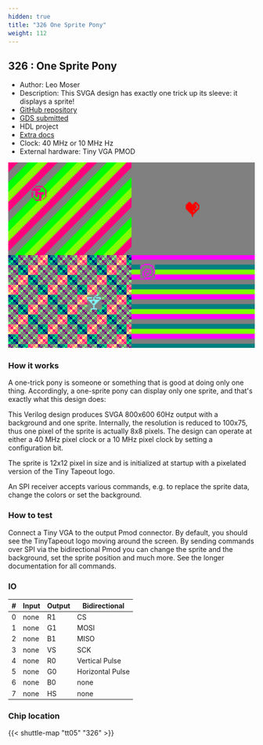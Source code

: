 ```yaml
---
hidden: true
title: "326 One Sprite Pony"
weight: 112
---
```


## 326 : One Sprite Pony

* Author: Leo Moser
* Description: This SVGA design has exactly one trick up its sleeve: it displays a sprite!
* [GitHub repository](https://github.com/mole99/tt05-one-sprite-pony)
* [GDS submitted](https://github.com/mole99/tt05-one-sprite-pony/actions/runs/6683776996)
* HDL project
* [Extra docs](https://github.com/mole99/tt05-one-sprite-pony)
* Clock: 40 MHz or 10 MHz Hz
* External hardware: Tiny VGA PMOD

![picture](images/picture.png)

### How it works

A one-trick pony is someone or something that is good at doing only one thing. Accordingly, a one-sprite pony can display only one sprite, and that's exactly what this design does:

This Verilog design produces SVGA 800x600 60Hz output with a background and one sprite. Internally, the resolution is reduced to 100x75, thus one pixel of the sprite is actually 8x8 pixels.
The design can operate at either a 40 MHz pixel clock or a 10 MHz pixel clock by setting a configuration bit.

The sprite is 12x12 pixel in size and is initialized at startup with a pixelated version of the Tiny Tapeout logo.

An SPI receiver accepts various commands, e.g. to replace the sprite data, change the colors or set the background.


### How to test

Connect a Tiny VGA to the output Pmod connector. By default, you should see the TinyTapeout logo moving around the screen. By sending commands over SPI via the bidirectional Pmod you can change the sprite and the background, set the sprite position and much more. See the longer documentation for all commands.


### IO

| # | Input        | Output       | Bidirectional      |
|---|--------------|--------------| -------------------|
| 0 | none  | R1 | CS |
| 1 | none  | G1 | MOSI |
| 2 | none  | B1 | MISO |
| 3 | none  | VS | SCK |
| 4 | none  | R0 | Vertical Pulse |
| 5 | none  | G0 | Horizontal Pulse |
| 6 | none  | B0 | none |
| 7 | none  | HS | none |

### Chip location

{{< shuttle-map "tt05" "326" >}}
